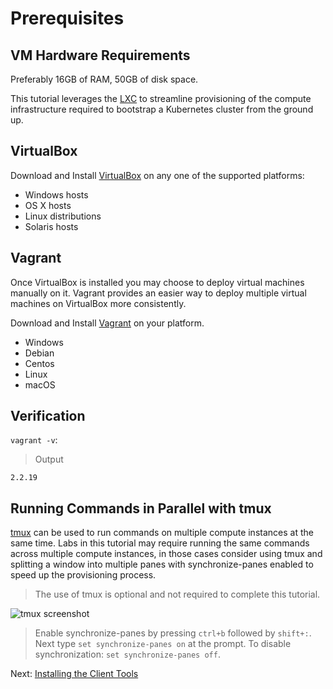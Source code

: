 # Prerequisites

## VM Hardware Requirements

Preferably 16GB of RAM, 50GB of disk space.

This tutorial leverages the [LXC](https://linuxcontainers.org/lxc/getting-started/) to streamline provisioning of the
compute infrastructure required to bootstrap a Kubernetes cluster from the ground up.

## VirtualBox

Download and Install [VirtualBox](https://www.virtualbox.org/wiki/Downloads) on any one of the supported platforms:

- Windows hosts
- OS X hosts
- Linux distributions
- Solaris hosts

## Vagrant

Once VirtualBox is installed you may choose to deploy virtual machines manually on it.
Vagrant provides an easier way to deploy multiple virtual machines on VirtualBox more consistently.

Download and Install [Vagrant](https://www.vagrantup.com/downloads) on your platform.

- Windows
- Debian
- Centos
- Linux
- macOS

## Verification

`vagrant -v`:

> Output

```
2.2.19
```

## Running Commands in Parallel with tmux

[tmux](https://github.com/tmux/tmux/wiki) can be used to run commands on multiple compute instances at the same time. Labs in this tutorial may require running the same commands across multiple compute instances, in those cases consider using tmux and splitting a window into multiple panes with synchronize-panes enabled to speed up the provisioning process.

> The use of tmux is optional and not required to complete this tutorial.

![tmux screenshot](images/tmux-screenshot.png)

> Enable synchronize-panes by pressing `ctrl+b` followed by `shift+:`. Next type `set synchronize-panes on` at the prompt. To disable synchronization: `set synchronize-panes off`.

Next: [Installing the Client Tools](02-client-tools.md)
